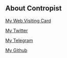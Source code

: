 ## About Contropist

[My Web Visiting Card](http://g.ee.ke)

[My Twitter](https://twitter.com/contropist)

[My Telegram](http://t.me/contropist)

[My Github](https://github.com/contropist)
